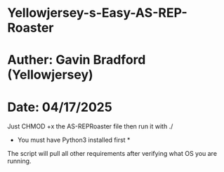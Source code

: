 # Yellowjersey-s-Easy-AS-REP-Roaster


# Auther: Gavin Bradford (Yellowjersey)
# Date: 04/17/2025


Just CHMOD +x the AS-REPRoaster file then run it with ./

* You must have Python3 installed first *

The script will pull all other requirements after verifying what OS you are running. 


